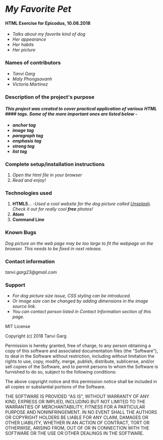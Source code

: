 # _My Favorite Pet_
#### HTML Exercise for Epicodus, 10.08.2018
* _Talks about my favorite kind of dog_
* _Her appearance_
* _Her habits_
* _Her picture_

### Names of contributors
* _Tanvi Garg_
* _Maly Phongsavanh_
* _Victoria Martinez_


### Description of the project's purpose
#### _This project was created to cover practical application of various HTML_ #### _tags. Some of the more important ones are listed below_ -
* _**anchor tag**_
* _**image tag**_
* _**paragraph tag**_
* _**emphasis tag**_
* _**strong tag**_
* _**list tag**_

### Complete setup/installation instructions
1. _Open the html file in your browser_
2. _Read and enjoy!_

### Technologies used
1. **HTML5**... -_Used a cool website for the dog picture called [Unsplash](https://unsplash.com/). Check it out for really cool **free** photos!_
2. **Atom**
3. **Command Line**

### Known Bugs
_Dog picture on the web page may be too large to fit the webpage on the browser. This needs to be fixed in next release._

### Contact information
_tanvi.garg23@gmail.com_

### Support
* _For dog picture size issue, CSS styling can be introduced._
* _Or image size can be changed by adding dimensions in the image source link._
* _You can contact person listed in Contact Information section of this page._

MIT License

Copyright (c) 2018 Tanvi Garg

Permission is hereby granted, free of charge, to any person obtaining a copy
of this software and associated documentation files (the "Software"), to deal
in the Software without restriction, including without limitation the rights
to use, copy, modify, merge, publish, distribute, sublicense, and/or sell
copies of the Software, and to permit persons to whom the Software is
furnished to do so, subject to the following conditions:

The above copyright notice and this permission notice shall be included in all
copies or substantial portions of the Software.

THE SOFTWARE IS PROVIDED "AS IS", WITHOUT WARRANTY OF ANY KIND, EXPRESS OR
IMPLIED, INCLUDING BUT NOT LIMITED TO THE WARRANTIES OF MERCHANTABILITY,
FITNESS FOR A PARTICULAR PURPOSE AND NONINFRINGEMENT. IN NO EVENT SHALL THE
AUTHORS OR COPYRIGHT HOLDERS BE LIABLE FOR ANY CLAIM, DAMAGES OR OTHER
LIABILITY, WHETHER IN AN ACTION OF CONTRACT, TORT OR OTHERWISE, ARISING FROM,
OUT OF OR IN CONNECTION WITH THE SOFTWARE OR THE USE OR OTHER DEALINGS IN THE
SOFTWARE.
